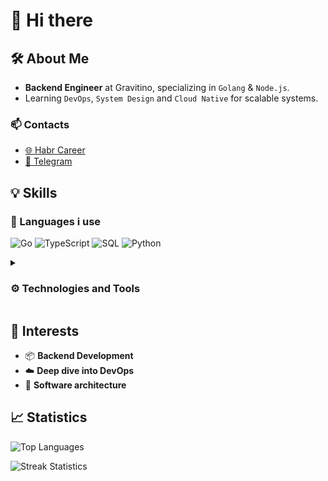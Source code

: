 # 👋 Hi there

## 🛠 About Me

- **Backend Engineer** at Gravitino, specializing in `Golang` & `Node.js`. 
- Learning `DevOps`, `System Design` and `Cloud Native` for scalable systems.

### 📫 Contacts

- [🌐 Habr Career](https://career.habr.com/idmaksim)
- [💬 Telegram](https://t.me/idmksim)

## 💡 Skills

### 📝 Languages i use

![Go](https://img.shields.io/badge/Go-%2300ADD8.svg?style=for-the-badge&logo=go&logoColor=white)
![TypeScript](https://img.shields.io/badge/TypeScript-%23007ACC.svg?style=for-the-badge&logo=typescript&logoColor=white)
![SQL](https://img.shields.io/badge/SQL-blue?style=for-the-badge&logo=sql&logoColor=white)
![Python](https://img.shields.io/badge/python-3670A0?style=for-the-badge&logo=python&logoColor=ffdd54)

<details>
<summary><h3>⚙️ Technologies and Tools</h3></summary>

#### Backend Libs/Frameworks

![NestJS](https://img.shields.io/badge/NestJS-%23E0234E.svg?style=for-the-badge&logo=nestjs&logoColor=white)
![Fastify](https://img.shields.io/badge/fastify-%23000000.svg?style=for-the-badge&logo=fastify&logoColor=white) 

![Echo](https://img.shields.io/badge/Echo-%2300ADD8?style=for-the-badge&logo=echo&logoColor=white)
![Gin](https://img.shields.io/badge/Gin-%2300ADD8?style=for-the-badge&logo=gin&logoColor=white)

![Socket.io](https://img.shields.io/badge/Socket.io-black?style=for-the-badge&logo=socket.io&badgeColor=010101)
![FastAPI](https://img.shields.io/badge/FastAPI-005571?style=for-the-badge&logo=fastapi)

---

#### Databases

![Postgres](https://img.shields.io/badge/postgres-%23316192.svg?style=for-the-badge&logo=postgresql&logoColor=white)
![MongoDB](https://img.shields.io/badge/MongoDB-%234ea94b.svg?style=for-the-badge&logo=mongodb&logoColor=white)

![Redis](https://img.shields.io/badge/Redis-%23DD0031.svg?style=for-the-badge&logo=redis&logoColor=white)
![Elasticsearch](https://img.shields.io/badge/Elasticsearch-%230377CC.svg?style=for-the-badge&logo=elasticsearch&logoColor=white)

![ClickHouse](https://img.shields.io/badge/ClickHouse-FFCC01?style=for-the-badge&logo=clickhouse&logoColor=white)

---

### DevOps

![Docker](https://img.shields.io/badge/Docker-%230db7ed.svg?style=for-the-badge&logo=docker&logoColor=white)
![Kubernetes](https://img.shields.io/badge/kubernetes-%23326ce5.svg?style=for-the-badge&logo=kubernetes&logoColor=white)

![Grafana](https://img.shields.io/badge/grafana-%23F46800.svg?style=for-the-badge&logo=grafana&logoColor=white)
![Jaeger](https://img.shields.io/badge/Jaeger-%2300ADD8.svg?style=for-the-badge&logo=go&logoColor=white)
![Prometheus](https://img.shields.io/badge/Prometheus-E6522C?style=for-the-badge&logo=Prometheus&logoColor=white)

![Nginx](https://img.shields.io/badge/nginx-%23009639.svg?style=for-the-badge&logo=nginx&logoColor=white)
---

#### Platforms

![Node.js](https://img.shields.io/badge/node.js-6DA55F?style=for-the-badge&logo=node.js&logoColor=white)
![Bun](https://img.shields.io/badge/Bun-%23000000.svg?style=for-the-badge&logo=bun&logoColor=white)

---

#### Data Access

![Prisma](https://img.shields.io/badge/Prisma-3982CE?style=for-the-badge&logo=Prisma&logoColor=white)
![sqlalchemy](https://img.shields.io/badge/sqlalchemy-EF3939?style=for-the-badge&logo=sqlalchemy&logoColor=white)

![GORM](https://img.shields.io/badge/GORM-%230077CC.svg?style=for-the-badge&logo=go&logoColor=white)
![sqlx](https://img.shields.io/badge/sqlx-%230077CC.svg?style=for-the-badge&logo=sqlx&logoColor=white)

![TypeORM](https://img.shields.io/badge/TypeORM-%23323330.svg?style=for-the-badge&logo=typeorm&logoColor=white)
---

#### Message Brokers

![RabbitMQ](https://img.shields.io/badge/RabbitMQ-FF6600?style=for-the-badge&logo=rabbitmq&logoColor=white)
![Apache Kafka](https://img.shields.io/badge/Apache%20Kafka-000?style=for-the-badge&logo=apachekafka)
![NATS](https://img.shields.io/badge/NATS-%2315d4ba?style=for-the-badge&logo=nats)

---

#### API
![REST](https://img.shields.io/badge/REST-3467eb?style=for-the-badge&logo=rest&logoColor=white)
![gRPC](https://img.shields.io/badge/gRPC-008DE4?style=for-the-badge&logo=grpc&logoColor=white)
![Websockets](https://img.shields.io/badge/Websockets-1f425f?style=for-the-badge&logo=websockets&logoColor=white)
![GraphQL](https://img.shields.io/badge/GraphQL-E10098?style=for-the-badge&logo=graphql&logoColor=white)

---

#### Tools

![Git](https://img.shields.io/badge/Git-%23F05033.svg?style=for-the-badge&logo=git&logoColor=white)
![Postman](https://img.shields.io/badge/Postman-FF6C37?style=for-the-badge&logo=postman&logoColor=white)
![Swagger](https://img.shields.io/badge/Swagger-%23Clojure?style=for-the-badge&logo=swagger&logoColor=white)

---

#### Testing

![Testing/Testify](https://img.shields.io/badge/Testing/Testify-%2300ADD8.svg?style=for-the-badge&logo=go&logoColor=white)
![Jest](https://img.shields.io/badge/Jest-%23C21325?style=for-the-badge&logo=jest&logoColor=white)
![Pytest](https://img.shields.io/badge/pytest-%23ffffff.svg?style=for-the-badge&logo=pytest&logoColor=2f9fe3)

</details>

## 🚀 Interests

- 📦 **Backend Development**
- ☁️ **Deep dive into DevOps**
- 🔨 **Software architecture**

## 📈 Statistics

![Top Languages](https://github-readme-stats.vercel.app/api/top-langs/?username=idmaksim&theme=dark&hide_border=false&include_all_commits=false&count_private=false&layout=compact)

![Streak Statistics](https://github-readme-streak-stats.herokuapp.com/?user=idmaksim&theme=dark&hide_border=false)
